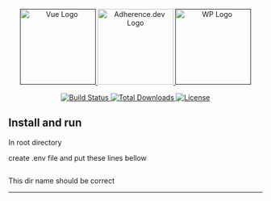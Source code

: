 <p align="center">
    <a href="" style="width: 120px; max-width: 250px;" class="svg-pan-zoom_viewport">
        <img src="https://adherence.dev/assets/images/other-logos/vue.png" max-width="250" width="150" alt="Vue Logo">
    </a>
    <a href="https://adherence.dev" style="width: 120px; max-width: 250px;" >
        <img src="https://adherence.dev/assets/images/logo.png" max-width="250" width="150" alt="Adherence.dev Logo">
    </a>
    <a href="" style="width: 120px; max-width: 250px;" >
        <img src="https://adherence.dev/assets/images/other-logos/wp.svg" max-width="250" width="150" alt="WP Logo">
    </a>
</p>

<p align="center">
    <a href="">
        <img src="https://travis-ci.org/laravel/framework.svg" alt="Build Status">
    </a>
    <a href="">
        <img src="https://img.shields.io/packagist/dt/laravel/framework" alt="Total Downloads">
    </a>
    <a href="">
        <img src="https://img.shields.io/packagist/l/laravel/framework" alt="License">
    </a>
</p>

## Install and run

In root directory 

create .env file and put these lines bellow

```

```
This dir name should be correct

------------------------------

```

```

  
